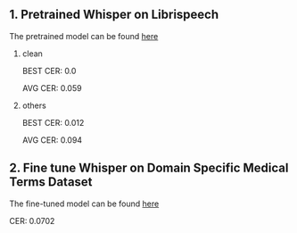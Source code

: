 
## 1. Pretrained Whisper on Librispeech
The pretrained model can be found [here](https://huggingface.co/openai/whisper-base)

1. clean
   
    BEST CER: 0.0
    
    AVG CER: 0.059

2. others
   
    BEST CER: 0.012
    
    AVG CER: 0.094

## 2. Fine tune Whisper on Domain Specific Medical Terms Dataset
The fine-tuned model can be found [here](https://huggingface.co/riiiwtff/whisper-small)

CER: 0.0702

